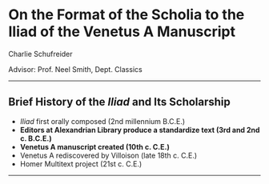 # On the Format of the Scholia to the Iliad of the Venetus A Manuscript

 Charlie Schufreider

Advisor: Prof. Neel Smith, Dept. Classics

---
## Brief History of the *Iliad* and Its Scholarship

- *Iliad* first orally composed (2nd millennium B.C.E.)
- **Editors at Alexandrian Library produce a standardize text (3rd and 2nd c. B.C.E.)**
- **Venetus A manuscript created (10th c. C.E.)**
- Venetus A rediscovered by Villoison (late 18th c. C.E.)
- Homer Multitext project (21st c. C.E.)

---

